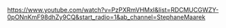 https://www.youtube.com/watch?v=PzPXRmVHMxI&list=RDCMUCGWZY-0pONnKmF98dhZy9CQ&start_radio=1&ab_channel=StephaneMaarek
